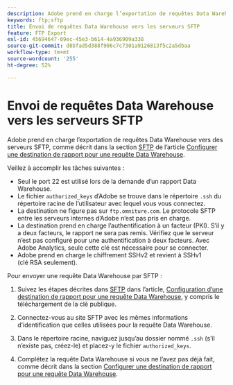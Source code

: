 ```yaml
---
description: Adobe prend en charge l’exportation de requêtes Data Warehouse vers les serveurs SFTP.
keywords: ftp;sftp
title: Envoi de requêtes Data Warehouse vers les serveurs SFTP
feature: FTP Export
exl-id: 45694647-69ec-45e3-b614-4a936909a338
source-git-commit: d8bfad5d388f906c7c7301a9126813f5c2a5dbaa
workflow-type: tm+mt
source-wordcount: '255'
ht-degree: 52%

---
```


# Envoi de requêtes Data Warehouse vers les serveurs SFTP

Adobe prend en charge l’exportation de requêtes Data Warehouse vers des serveurs SFTP, comme décrit dans la section [SFTP](/help/export/data-warehouse/create-request/dw-request-report-destinations.md#sftp) de l’article [Configurer une destination de rapport pour une requête Data Warehouse](/help/export/data-warehouse/create-request/dw-request-report-destinations.md).

Veillez à accomplir les tâches suivantes :

* Seul le port 22 est utilisé lors de la demande d’un rapport Data Warehouse.
* Le fichier `authorized_keys` d’Adobe se trouve dans le répertoire `.ssh` du répertoire racine de l’utilisateur avec lequel vous vous connectez.
* La destination ne figure pas sur `ftp.omniture.com`. Le protocole SFTP entre les serveurs internes d’Adobe n’est pas pris en charge.
* La destination prend en charge l’authentification à un facteur (PKI). S’il y a deux facteurs, le rapport ne sera pas remis. Vérifiez que le serveur n’est pas configuré pour une authentification à deux facteurs. Avec Adobe Analytics, seule cette clé est nécessaire pour se connecter.
* Adobe prend en charge le chiffrement SSHv2 et revient à SSHv1 (clé RSA seulement).

Pour envoyer une requête Data Warehouse par SFTP :

1. Suivez les étapes décrites dans [SFTP](/help/export/data-warehouse/create-request/dw-request-report-destinations.md#sftp) dans l’article, [Configuration d’une destination de rapport pour une requête Data Warehouse](/help/export/data-warehouse/create-request/dw-request-report-destinations.md), y compris le téléchargement de la clé publique.
1. Connectez-vous au site SFTP avec les mêmes informations d’identification que celles utilisées pour la requête Data Warehouse.
1. Dans le répertoire racine, naviguez jusqu’au dossier nommé `.ssh` (s’il n’existe pas, créez-le) et placez-y le fichier `authorized_keys`.

1. Complétez la requête Data Warehouse si vous ne l’avez pas déjà fait, comme décrit dans la section [&#x200B; Configurer une destination de rapport pour une requête Data Warehouse &#x200B;](/help/export/data-warehouse/create-request/dw-request-report-destinations.md).
